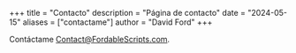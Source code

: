 +++
title = "Contacto"
description = "Página de contacto"
date = "2024-05-15"
aliases = ["contactame"]
author = "David Ford"
+++

Contáctame [Contact@FordableScripts.com](mailto:Contact@FordableScripts.com).

